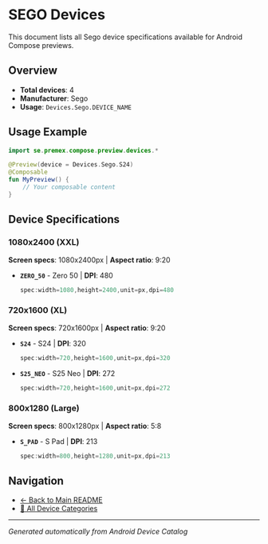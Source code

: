# SEGO Devices

This document lists all Sego device specifications available for Android Compose previews.

## Overview

- **Total devices**: 4
- **Manufacturer**: Sego
- **Usage**: `Devices.Sego.DEVICE_NAME`

## Usage Example

```kotlin
import se.premex.compose.preview.devices.*

@Preview(device = Devices.Sego.S24)
@Composable
fun MyPreview() {
    // Your composable content
}
```

## Device Specifications

### 1080x2400 (XXL)

**Screen specs**: 1080x2400px | **Aspect ratio**: 9:20

- **`ZERO_50`** - Zero 50 | **DPI**: 480
  ```kotlin
  spec:width=1080,height=2400,unit=px,dpi=480
  ```

### 720x1600 (XL)

**Screen specs**: 720x1600px | **Aspect ratio**: 9:20

- **`S24`** - S24 | **DPI**: 320
  ```kotlin
  spec:width=720,height=1600,unit=px,dpi=320
  ```

- **`S25_NEO`** - S25 Neo | **DPI**: 272
  ```kotlin
  spec:width=720,height=1600,unit=px,dpi=272
  ```

### 800x1280 (Large)

**Screen specs**: 800x1280px | **Aspect ratio**: 5:8

- **`S_PAD`** - S Pad | **DPI**: 213
  ```kotlin
  spec:width=800,height=1280,unit=px,dpi=213
  ```

## Navigation

- [← Back to Main README](../../README.md)
- [📱 All Device Categories](../README.md)

---
*Generated automatically from Android Device Catalog*

